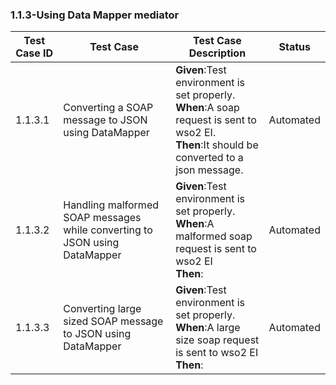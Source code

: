 ### 1.1.3-Using Data Mapper mediator


| Test Case ID| Test Case| Test Case Description| Status|
| ----------| --------| ----------| ------|
| 1.1.3.1| Converting a SOAP message to JSON using DataMapper| **Given**:Test environment is set properly. </br> **When**:A soap request is sent to wso2 EI. </br> **Then**:It should be converted to a json message.| Automated|
| 1.1.3.2| Handling malformed SOAP messages while converting to JSON using DataMapper| **Given**:Test environment is set properly. </br> **When**:A malformed soap request is sent to wso2 EI</br> **Then**:| Automated|
| 1.1.3.3| Converting large sized SOAP message to JSON using DataMapper| **Given**:Test environment is set properly. </br> **When**:A large size soap request is sent to wso2 EI</br> **Then**:| Automated|
